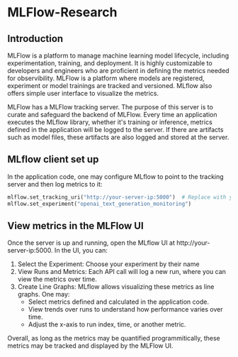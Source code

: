 # MLFlow-Research
## Introduction 

MLFlow is a platform to manage machine learning model lifecycle, including experimentation, training, and deployment. It is highly customizable 
to developers and engineers who are proficient in defining the metrics needed for observibility. MLFlow is a platform where models are registered,
experiment or model trainings are tracked and versioned. MLflow also offers simple user interface to visualize the metrics. 

MLFlow has a MLFlow tracking server. The purpose of this server is to curate and safeguard the backend of MLFlow. Every time an application
executes the MLflow library, whether it's training or inference, metrics defined in the application will be logged to the server. If there are artifacts
such as model files, these artifacts are also logged and stored at the server.

## MLflow client set up
In the application code, one may configure MLflow to point to the tracking server and then log metrics to it:

```python
mlflow.set_tracking_uri("http://your-server-ip:5000")  # Replace with your server IP
mlflow.set_experiment("openai_text_generation_monitoring")

```

## View metrics in the MLFlow UI
Once the server is up and running, open the MLflow UI at http://your-server-ip:5000. In the UI, you can:

1. Select the Experiment: Choose your experiment by their name
2. View Runs and Metrics: Each API call will log a new run, where you can view the metrics over time.
3. Create Line Graphs: MLflow allows visualizing these metrics as line graphs. One may:
    * Select metrics defined and calculated in the application code.
    * View trends over runs to understand how performance varies over time.
    * Adjust the x-axis to run index, time, or another metric.

Overall, as long as the metrics may be quantified programmitically, these metrics may be tracked and displayed by the MLFlow UI. 


